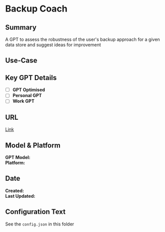 # Backup Coach

## Summary

A GPT to assess the robustness of the user's backup approach for a given data store and suggest ideas for improvement

## Use-Case

## Key GPT Details

- [ ] **GPT Optimised**  
- [ ] **Personal GPT**  
- [ ] **Work GPT**

## URL

[Link](https://chatgpt.com/g/g-hPangtCss-backup-coach)

## Model & Platform

**GPT Model:**  
**Platform:**

## Date


**Created:**   
**Last Updated:** 

## Configuration Text

See the `config.json` in this folder